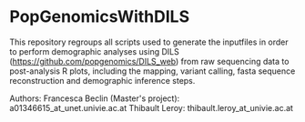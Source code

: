 # PopGenomicsWithDILS

This repository regroups all scripts used to generate the inputfiles in order to perform demographic analyses using DILS (https://github.com/popgenomics/DILS_web) from raw sequencing data to post-analysis R plots, including the mapping, variant calling, fasta sequence reconstruction and demographic inference steps.

Authors:
Francesca Beclin (Master's project): a01346615_at_unet.univie.ac.at
Thibault Leroy: thibault.leroy_at_univie.ac.at
